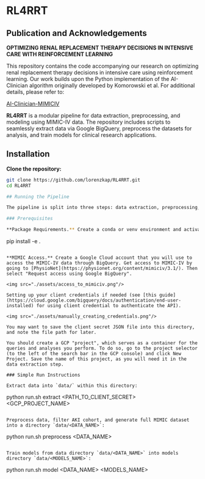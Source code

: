 # RL4RRT

## Publication and Acknowledgements

**OPTIMIZING RENAL REPLACEMENT THERAPY DECISIONS IN INTENSIVE CARE WITH REINFORCEMENT LEARNING**

This repository contains the code accompanying our research on optimizing renal replacement therapy decisions in intensive care using reinforcement learning. Our work builds upon the Python implementation of the AI-Clinician algorithm originally developed by Komorowski et al. For additional details, please refer to:

[AI-Clinician-MIMICIV](https://github.com/cmudig/AI-Clinician-MIMICIV/tree/main)

**RL4RRT** is a modular pipeline for data extraction, preprocessing, and modeling using MIMIC-IV data. The repository includes scripts to seamlessly extract data via Google BigQuery, preprocess the datasets for analysis, and train models for clinical research applications.

## Installation

**Clone the repository:**
   ```bash
   git clone https://github.com/lorenzkap/RL4RRT.git
   cd RL4RRT

## Running the Pipeline

The pipeline is split into three steps: data extraction, preprocessing, and modeling. Each step consists of Python scripts, which can either be run individually (for greater flexibility) or through the single `run.sh` shell script.

### Prerequisites

**Package Requirements.** Create a conda or venv environment and activate it, if desired. Then install the package and its dependencies:

```
pip install -e .
```

**MIMIC Access.** Create a Google Cloud account that you will use to access the MIMIC-IV data through BigQuery. Get access to MIMIC-IV by going to [PhysioNet](https://physionet.org/content/mimiciv/3.1/). Then select "Request access using Google BigQuery".

<img src="./assets/access_to_mimiciv.png"/>

Setting up your client credentials if needed (see [this guide](https://cloud.google.com/bigquery/docs/authentication/end-user-installed) for using client credential to authenticate the API).

<img src="./assets/manually_creating_credentials.png"/>

You may want to save the client secret JSON file into this directory, and note the file path for later.

You should create a GCP "project", which serves as a container for the queries and analyses you perform. To do so, go to the project selector (to the left of the search bar in the GCP console) and click New Project. Save the name of this project, as you will need it in the data extraction step.

### Simple Run Instructions

Extract data into `data/` within this directory:

```
python run.sh extract <PATH_TO_CLIENT_SECRET> <GCP_PROJECT_NAME>
```

Preprocess data, filter AKI cohort, and generate full MIMIC dataset into a directory `data/<DATA_NAME>`:

```
python run.sh preprocess <DATA_NAME>
```

Train models from data directory `data/<DATA_NAME>` into models directory `data/<MODELS_NAME>`:

```
python run.sh model <DATA_NAME> <MODELS_NAME>
```
